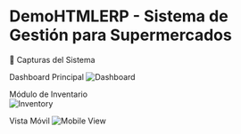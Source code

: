 # DemoHTMLERP - Sistema de Gestión para Supermercados
 📸 Capturas del Sistema

Dashboard Principal
![Dashboard](/images/dashboard-demo.png)

 Módulo de Inventario  
![Inventory](/images/inventory-demo.png)

 Vista Móvil
![Mobile View](/images/mobile-demo.png)

